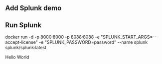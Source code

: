 ## Add Splunk demo

## Run Splunk

docker run -d -p 8000:8000 -p 8088:8088 -e "SPLUNK_START_ARGS=--accept-license" -e "SPLUNK_PASSWORD=password" --name splunk splunk/splunk:latest

Hello World
